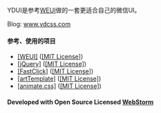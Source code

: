 YDUI是参考<a href="https://github.com/weui/weui" target="_blank">WEUI</a>做的一套更适合自己的微信UI。

Blog: <a href="http://www.ydcss.com" target="_blank">www.ydcss.com</a>

#### 参考、使用的项目

* <a href="https://github.com/weui/weui" target="_blank">[WEUI]</a> (<a href="https://github.com/weui/weui" target="_blank">[MIT License]</a>)
* <a href="https://github.com/jquery/jquery" target="_blank">[jQuery]</a> (<a href="https://github.com/jquery/jquery/blob/master/LICENSE.txt" target="_blank">[MIT License]</a>)
* <a href="https://github.com/ftlabs/fastclick" target="_blank">[FastClick]</a> (<a href="https://github.com/ftlabs/fastclick/blob/master/LICENSE" target="_blank">[MIT License]</a>)
* <a href="https://github.com/aui/artTemplate" target="_blank">[artTemplate]</a> (<a href="https://github.com/aui/artTemplate" target="_blank">[MIT License]</a>)
* <a href="https://github.com/daneden/animate.css" target="_blank">[animate.css]</a> (<a href="https://github.com/daneden/animate.css/blob/master/LICENSE" target="_blank">[MIT License]</a>)

#### Developed with Open Source Licensed <a href="http://www.jetbrains.com/webstorm/" target="_blank">WebStorm</a>